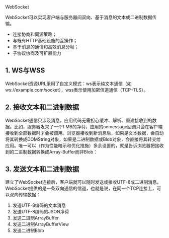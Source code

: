 <div class="title"> WebSocket</div>

WebSocket可以实现客户端与服务器间双向、基于消息的文本或二进制数据传输。
* 连接协商和同源策略；
* 与既有HTTP基础设施的互操作；
* 基于消息的通信和高效消息分帧；
* 子协议协商及可扩展能力

## 1. WS与WSS
WebSocket资源URL采用了自定义模式：ws表示纯文本通信（如ws://example.com/socket），wss表示使用加密信道通信（TCP+TLS）。

## 2. 接收文本和二进制数据
WebSocket通信只涉及消息，应用代码无需担心缓冲、解析、重建接收到的数据。比如，服务器发来了一个1 MB的净荷，应用的onmessage回调只会在客户端接收到全部数据时才会被调用。浏览器接收到新消息后，如果是文本数据，会自动将其转换成DOMString对象，如果是二进制数据或Blob对象，会直接将其转交给应用。唯一可以（作为性能暗示和优化措施）多余设置的，就是告诉浏览器把接收到的二进制数据转换成Array-Buffer而非Blob：

## 3. 发送文本和二进制数据
建立了WebSocket连接后，客户端就可以随时发送或接收UTF-8或二进制消息。WebSocket提供的是一条双向通信的信道，也就是说，在同一个TCP连接上，可以双向传输数据：
1. 发送UTF-8编码的文本消息
2. 发送UTF-8编码的JSON净荷
3. 发送二进制ArrayBuffer
4. 发送二进制ArrayBufferView
5. 发送二进制Blob